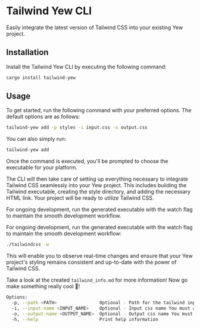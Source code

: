 # Tailwind Yew CLI

Easily integrate the latest version of Tailwind CSS into your existing Yew project.

## Installation 

Install the Tailwind Yew CLI by executing the following command:

```sh
cargo install tailwind-yew
```


## Usage

To get started, run the following command with your preferred options. The default options are as follows:

```sh
tailwind-yew add -p styles -i input.css -o output.css
```

You can also simply run:


```sh
tailwind-yew add
```

Once the command is executed, you'll be prompted to choose the executable for your platform.

The CLI will then take care of setting up everything necessary to integrate Tailwind CSS seamlessly into your Yew project. This includes building the Tailwind executable, creating the style directory, and adding the necessary HTML link. Your project will be ready to utilize Tailwind CSS. 

For ongoing development, run the generated executable with the watch flag to maintain the smooth development workflow.


For ongoing development, run the generated executable with the watch flag to maintain the smooth development workflow:

```sh
./tailwindcss -w
```

This will enable you to observe real-time changes and ensure that your Yew project's styling remains consistent and up-to-date with the power of Tailwind CSS.

Take a look at the created `tailwind_info.md` for more information! Now go make something really cool 💪!

```sh
Options:
  -p, --path <PATH>                Optional - Path for the tailwind input and output css files [default: styles]
  -i, --input-name <INPUT_NAME>    Optional - Input css name You must add the extension ie. [my_input.css] - [default: input.css]
  -o, --output-name <OUTPUT_NAME>  Optional - Output css name You must add the extension ie. [my_output.css] - [default: output.css]
  -h, --help                       Print help information                    Print help information
```

